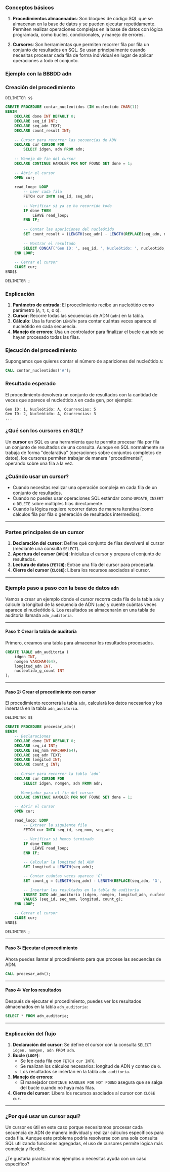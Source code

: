 ### **Conceptos básicos**

1. **Procedimientos almacenados**: Son bloques de código SQL que se almacenan en la base de datos y se pueden ejecutar repetidamente. Permiten realizar operaciones complejas en la base de datos con lógica programada, como bucles, condicionales, y manejo de errores.
    
2. **Cursores**: Son herramientas que permiten recorrer fila por fila un conjunto de resultados en SQL. Se usan principalmente cuando necesitas procesar cada fila de forma individual en lugar de aplicar operaciones a todo el conjunto.
    

### Ejemplo con la BBBDD adn

### Creación del procedimiento

```sql
DELIMITER $$

CREATE PROCEDURE contar_nucleotidos (IN nucleotido CHAR(1))
BEGIN
    DECLARE done INT DEFAULT 0;
    DECLARE seq_id INT;
    DECLARE seq_adn TEXT;
    DECLARE count_result INT;
    
    -- Cursor para recorrer las secuencias de ADN
    DECLARE cur CURSOR FOR 
        SELECT idgen, adn FROM adn;
    
    -- Manejo de fin del cursor
    DECLARE CONTINUE HANDLER FOR NOT FOUND SET done = 1;
    
    -- Abrir el cursor
    OPEN cur;
    
    read_loop: LOOP
        -- Leer cada fila
        FETCH cur INTO seq_id, seq_adn;
        
        -- Verificar si ya se ha recorrido todo
        IF done THEN
            LEAVE read_loop;
        END IF;
        
        -- Contar las apariciones del nucleótido
        SET count_result = (LENGTH(seq_adn) - LENGTH(REPLACE(seq_adn, nucleotido, '')));
        
        -- Mostrar el resultado
        SELECT CONCAT('Gen ID: ', seq_id, ', Nucleótido: ', nucleotido, ', Ocurrencias: ', count_result) AS resultado;
    END LOOP;
    
    -- Cerrar el cursor
    CLOSE cur;
END$$

DELIMITER ;
```

### Explicación

1. **Parámetro de entrada**: El procedimiento recibe un nucleótido como parámetro (`A`, `T`, `C`, o `G`).
2. **Cursor**: Recorre todas las secuencias de ADN (`adn`) en la tabla.
3. **Cálculo**: Usa la función `LENGTH` para contar cuántas veces aparece el nucleótido en cada secuencia.
4. **Manejo de errores**: Usa un controlador para finalizar el bucle cuando se hayan procesado todas las filas.

### Ejecución del procedimiento

Supongamos que quieres contar el número de apariciones del nucleótido `A`:

```sql
CALL contar_nucleotidos('A');
```

### Resultado esperado

El procedimiento devolverá un conjunto de resultados con la cantidad de veces que aparece el nucleótido `A` en cada gen, por ejemplo:

```
Gen ID: 1, Nucleótido: A, Ocurrencias: 5
Gen ID: 2, Nucleótido: A, Ocurrencias: 3
...
```

### **¿Qué son los cursores en SQL?**

Un **cursor** en SQL es una herramienta que te permite procesar fila por fila un conjunto de resultados de una consulta. Aunque en SQL normalmente se trabaja de forma "declarativa" (operaciones sobre conjuntos completos de datos), los cursores permiten trabajar de manera "procedimental", operando sobre una fila a la vez.

### ¿Cuándo usar un cursor?

- Cuando necesitas realizar una operación compleja en cada fila de un conjunto de resultados.
- Cuando no puedes usar operaciones SQL estándar como `UPDATE`, `INSERT` o `DELETE` sobre múltiples filas directamente.
- Cuando la lógica requiere recorrer datos de manera iterativa (como cálculos fila por fila o generación de resultados intermedios).

---

### Partes principales de un cursor

1. **Declaración del cursor**: Define qué conjunto de filas devolverá el cursor (mediante una consulta `SELECT`).
2. **Apertura del cursor (`OPEN`)**: Inicializa el cursor y prepara el conjunto de resultados.
3. **Lectura de datos (`FETCH`)**: Extrae una fila del cursor para procesarla.
4. **Cierre del cursor (`CLOSE`)**: Libera los recursos asociados al cursor.

---

### Ejemplo paso a paso con la base de datos `adn`

Vamos a crear un ejemplo donde el cursor recorra cada fila de la tabla `adn` y calcule la longitud de la secuencia de ADN (`adn`) y cuente cuántas veces aparece el nucleótido `G`. Los resultados se almacenarán en una tabla de auditoría llamada `adn_auditoria`.

---

#### Paso 1: Crear la tabla de auditoría

Primero, creamos una tabla para almacenar los resultados procesados.

```sql
CREATE TABLE adn_auditoria (
    idgen INT,
    nomgen VARCHAR(64),
    longitud_adn INT,
    nucleotido_g_count INT
);
```

---

#### Paso 2: Crear el procedimiento con cursor

El procedimiento recorrerá la tabla `adn`, calculará los datos necesarios y los insertará en la tabla `adn_auditoria`.

```sql
DELIMITER $$

CREATE PROCEDURE procesar_adn()
BEGIN
    -- Declaraciones
    DECLARE done INT DEFAULT 0;
    DECLARE seq_id INT;
    DECLARE seq_nom VARCHAR(64);
    DECLARE seq_adn TEXT;
    DECLARE longitud INT;
    DECLARE count_g INT;
    
    -- Cursor para recorrer la tabla `adn`
    DECLARE cur CURSOR FOR 
        SELECT idgen, nomgen, adn FROM adn;
    
    -- Manejador para el fin del cursor
    DECLARE CONTINUE HANDLER FOR NOT FOUND SET done = 1;

    -- Abrir el cursor
    OPEN cur;

    read_loop: LOOP
        -- Extraer la siguiente fila
        FETCH cur INTO seq_id, seq_nom, seq_adn;

        -- Verificar si hemos terminado
        IF done THEN
            LEAVE read_loop;
        END IF;

        -- Calcular la longitud del ADN
        SET longitud = LENGTH(seq_adn);

        -- Contar cuántas veces aparece 'G'
        SET count_g = (LENGTH(seq_adn) - LENGTH(REPLACE(seq_adn, 'G', '')));

        -- Insertar los resultados en la tabla de auditoría
        INSERT INTO adn_auditoria (idgen, nomgen, longitud_adn, nucleotido_g_count)
        VALUES (seq_id, seq_nom, longitud, count_g);
    END LOOP;

    -- Cerrar el cursor
    CLOSE cur;
END$$

DELIMITER ;
```

---

#### Paso 3: Ejecutar el procedimiento

Ahora puedes llamar al procedimiento para que procese las secuencias de ADN.

```sql
CALL procesar_adn();
```

---

#### Paso 4: Ver los resultados

Después de ejecutar el procedimiento, puedes ver los resultados almacenados en la tabla `adn_auditoria`:

```sql
SELECT * FROM adn_auditoria;
```

---

### Explicación del flujo

1. **Declaración del cursor**: Se define el cursor con la consulta `SELECT idgen, nomgen, adn FROM adn`.
2. **Bucle (`LOOP`)**:
    - Se lee cada fila con `FETCH cur INTO`.
    - Se realizan los cálculos necesarios: longitud de ADN y conteo de `G`.
    - Los resultados se insertan en la tabla `adn_auditoria`.
3. **Manejo de errores**:
    - El manejador `CONTINUE HANDLER FOR NOT FOUND` asegura que se salga del bucle cuando no haya más filas.
4. **Cierre del cursor**: Libera los recursos asociados al cursor con `CLOSE cur`.

---

### ¿Por qué usar un cursor aquí?

Un cursor es útil en este caso porque necesitamos procesar cada secuencia de ADN de manera individual y realizar cálculos específicos para cada fila. Aunque este problema podría resolverse con una sola consulta SQL utilizando funciones agregadas, el uso de cursores permite lógica más compleja y flexible.

¿Te gustaría practicar más ejemplos o necesitas ayuda con un caso específico?
